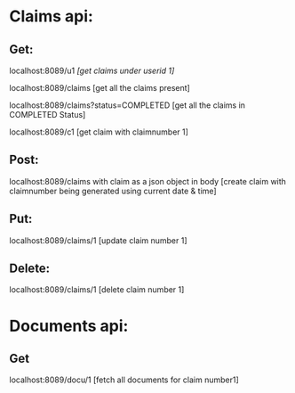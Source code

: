 # Claims api:

## Get:


localhost:8089/u1                                            *[get claims under userid 1]*

localhost:8089/claims                                        [get all the claims present] 
 
localhost:8089/claims?status=COMPLETED                       [get all the claims in COMPLETED Status]

localhost:8089/c1                                            [get claim with claimnumber 1]


## Post:

localhost:8089/claims with claim as a json object in body    [create claim with claimnumber being generated using current date & time]

## Put:

localhost:8089/claims/1                                      [update claim number 1]

## Delete:

localhost:8089/claims/1                                      [delete claim number 1]



# Documents api:

## Get

localhost:8089/docu/1                                         [fetch all documents for claim number1]


